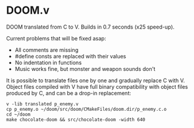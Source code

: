 # DOOM.v
DOOM translated from C to V.  Builds in 0.7 seconds (x25 speed-up).


Current problems that will be fixed asap:

- All comments are missing
- #define consts are replaced with their values
- No indentation in functions
- Music works fine, but monster and weapon sounds don't


It is possible to translate files one by one and gradually replace C with V. Object files compiled with V have full binary compatibility with object files produced by C, and can be a drop-in replacement:

```
v -lib translated p_enemy.v
cp p_enemy.o ~/doom/src/doom/CMakeFiles/doom.dir/p_enemy.c.o
cd ~/doom
make chocolate-doom && src/chocolate-doom -width 640
```

